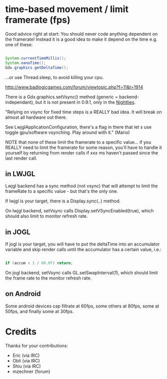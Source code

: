 # time-based movement / limit framerate (fps) #

Good advice right at start: You should never code anything dependent on the framerate! Instead it is a good idea to make it depend on the time e.g. one of these:

```java

System.currentTimeMillis();
System.nanoTime();
Gdx.graphics.getDeltaTime();
```

...or use Thread.sleep, to avoid killing your cpu.

http://www.badlogicgames.com/forum/viewtopic.php?f=11&t=1914

There is a Gdx.graphics.setVsync() method (generic = backend-independant), but it is not present in 0.9.1, only in the [Nightlies](Nightlies.md).


"Relying on vsync for fixed time steps is a REALLY bad idea. It will break on almost all hardware out there.

See LwjglApplicationConfiguration, there's a flag in there that let
s use toggle gpu/software vsynching. Play around with it." (Mario)

NOTE that none of these limit the framerate to a specific value... if you REALLY need to limit the framerate for some reason, you'll have to handle it yourself by returning from render calls if xxx ms haven't passed since the last render call.


## in LWJGL ##

Lwjgl backend has a sync method (not vsync) that will attempt to limit the frameRate to a specific value - but that's the only one.

If lwjgl is your target, there is a Display.sync(..) method.

On lwjgl backend, setVsync calls Display.setVSyncEnabled(true), which should also limit to monitor refresh rate.

## in JOGL ##

If jogl is your target, you will have to put the deltaTime into an accumulator variable and skip render calls until the accumulator has a certain value, i.e.:

```java

if (accum < 1 / 60.0f) return;
```

On jogl backend, setVsync calls GL.setSwapInterval(1), which should limit the frame rate to the monitor refresh rate.

## on Android ##

Some android devices cap fillrate at 60fps, some others at 80fps, some at 50fps, and finally some at 30fps.


# Credits #

Thanks for your contributions:

  * Eric (via IRC)
  * Obli (via IRC)
  * Shiu (via IRC)
  * mzechner (forum)